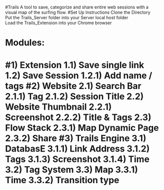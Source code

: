 
#Trails
A tool to save, categorize and share entire web sessions with a visual map of the surfing flow.
#Set Up Instructions
Clone the Directory <br />
Put the Trails_Server folder into your Server local host folder <br />
Load the Trails_Extension into your Chrome browser<br />
<h1>Modules:<h1 />
#1) Extension
  1.1) Save single link <br />
  1.2) Save Session
    1.2.1) Add name / tags
#2) Website
  2.1) Search Bar
    2.1.1) Tag
    2.1.2) Session Title
  2.2) Website Thumbnail
    2.2.1) Screenshot
    2.2.2) Title & Tags
  2.3) Flow Stack
    2.3.1) Map Dynamic Page
    2.3.2) Share
#3) Trails Engine
  3.1) DatabasE
    3.1.1) Link Address
    3.1.2) Tags
    3.1.3) Screenshot
    3.1.4) Time
  3.2) Tag System
  3.3) Map
    3.3.1) Time
    3.3.2) Transition type

